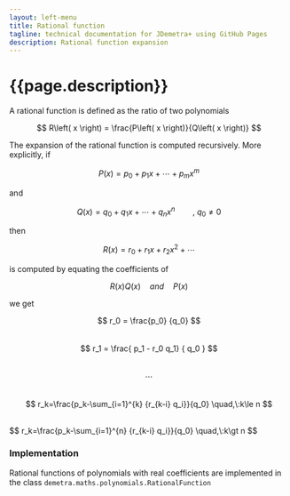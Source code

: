 ```yaml
---
layout: left-menu
title: Rational function
tagline: technical documentation for JDemetra+ using GitHub Pages
description: Rational function expansion
---
```


# {{page.description}}

A rational function is defined as the ratio of two polynomials

$$ R\left( x \right) = \frac{P\left( x \right)}{Q\left( x \right)} $$

The expansion of the rational function is computed recursively. More explicitly, if

$$ P\left( x \right) = p_0+p_1 x +\cdots + p_m x^m$$

and

$$ Q\left( x \right) = q_0+q_1 x +\cdots + q_n x^n \qquad , \: q_0 \neq 0$$

then

$$ R\left( x \right) = r_0+r_1 x + r_2 x^2 +\cdots $$

is computed by equating the coefficients of 

$$ R\left( x \right) Q\left( x \right) \quad and \quad P\left( x \right) $$

we get

$$ r_0 = \frac{p_0} {q_0} $$
<br>
$$ r_1 = \frac{ p_1 - r_0 q_1} { q_0 } $$
<br>
$$ \cdots $$
<br>
$$ r_k=\frac{p_k-\sum_{i=1}^{k} {r_{k-i} q_i}}{q_0} \quad,\:k\le n $$

<br>
$$ r_k=\frac{p_k-\sum_{i=1}^{n} {r_{k-i} q_i}}{q_0} \quad,\:k\gt n $$

### Implementation

Rational functions of polynomials with real coefficients are implemented in the class `demetra.maths.polynomials.RationalFunction`